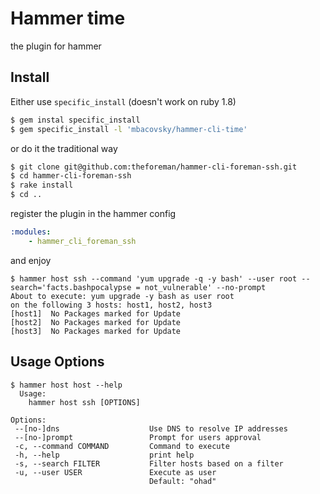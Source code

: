 Hammer time
===========

the plugin for hammer

Install
-------

Either use ```specific_install``` (doesn't work on ruby 1.8)

```bash
$ gem instal specific_install
$ gem specific_install -l 'mbacovsky/hammer-cli-time'
```

or do it the traditional way

```bash
$ git clone git@github.com:theforeman/hammer-cli-foreman-ssh.git
$ cd hammer-cli-foreman-ssh
$ rake install
$ cd ..
```

register the plugin in the hammer config

```yaml
:modules:
    - hammer_cli_foreman_ssh
```

and enjoy

```
$ hammer host ssh --command 'yum upgrade -q -y bash' --user root --search='facts.bashpocalypse = not_vulnerable' --no-prompt
About to execute: yum upgrade -y bash as user root
on the following 3 hosts: host1, host2, host3
[host1]  No Packages marked for Update
[host2]  No Packages marked for Update
[host3]  No Packages marked for Update
```

Usage Options
-------------


```
$ hammer host host --help
  Usage:
    hammer host ssh [OPTIONS]

Options:
 --[no-]dns                    Use DNS to resolve IP addresses
 --[no-]prompt                 Prompt for users approval
 -c, --command COMMAND         Command to execute
 -h, --help                    print help
 -s, --search FILTER           Filter hosts based on a filter
 -u, --user USER               Execute as user
                               Default: "ohad"
```
